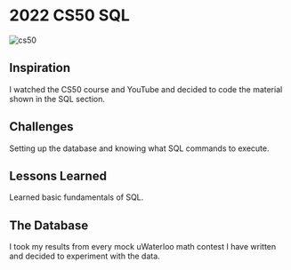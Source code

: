 # 2022 CS50 SQL

![cs50](https://github.com/user-attachments/assets/b9b4fe60-71f5-4377-89f5-27a7a1056f54)

## Inspiration

I watched the CS50 course and YouTube and decided to code the material shown in the SQL section.

## Challenges

Setting up the database and knowing what SQL commands to execute.

## Lessons Learned

Learned basic fundamentals of SQL.

## The Database

I took my results from every mock uWaterloo math contest I have written and decided to experiment with the data.
